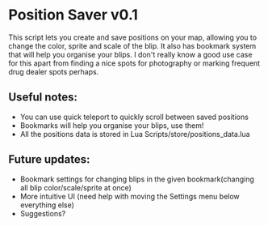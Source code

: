 # Position Saver v0.1

This script lets you create and save positions on your map, allowing you to change the color, sprite and scale of the blip. It also has bookmark system that will help you organise your blips. I don't really know a good use case for this apart from finding a nice spots for photography or marking frequent drug dealer spots perhaps.


## Useful notes:
- You can use quick teleport to quickly scroll between saved positions
- Bookmarks will help you organise your blips, use them!
- All the positions data is stored in Lua Scripts/store/positions_data.lua 

## Future updates:
- Bookmark settings for changing blips in the given bookmark(changing all blip color/scale/sprite at once)
- More intuitive UI (need help with moving the Settings menu below everything else)
- Suggestions?
